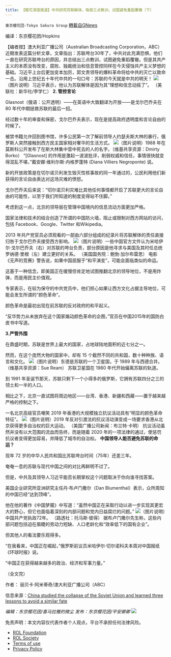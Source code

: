 ```yaml
---
title: 【樱花深度报道】中共研究苏联解体，吸取三点教训，试图避免重蹈覆辙（下）
---
```

`東京櫻花団-Tokyo Sakura Group` [轉載自GNews](https://gnews.org/zh-hans/1804195/)

编译：东京樱花团/Hopkins

【编者按】澳大利亚广播公司（Australian Broadcasting Corporation，ABC）近期发表这篇分析文章，文章指出：苏联垮台30年了，中共对此充满恐惧，他们一直在研究苏联垮台的原因，并总结出三点教训，试图避免重蹈覆辙。但是其共产主义的本质没有改变，腐败、独裁统治和信息管控同样在今天侵蚀共产主义梦想的基础。习近平上台后更加变本加厉，郭文贵领导的爆料革命将给中共的灭亡以致命一击。沿用上世纪五十年代中共的一句口号：苏联的今天就是中共的明天！
![](https://assets.gnews.org/wp-content/uploads/2021/12/image-1843.png)（图片说明）习近平表示，他认为苏联解体是因为其“理想和信念动摇了”。 （美联社：新华社/李学仁）
**2. 管控言论**

Glasnost（俄语：公开透明）——在英语中大致翻译为开放——是戈尔巴乔夫在 80 年代中期拯救苏联的最后一招。

经过数十年的审查和保密，戈尔巴乔夫表示，现在是提高政府透明度和言论自由的时候了。

被禁书籍允许回到图书馆，许多公民第一次了解前领导人约瑟夫斯大林的暴行，俄罗斯人突然接触到西方民主国家相对奢华的生活方式。
![](https://assets.gnews.org/wp-content/uploads/2021/12/image-1844.png)（图片说明）1988 年在莫斯科公开发布了在斯大林集中营中死去的人的名字。（维基共享资源：Dmirty Borko）
“[Glasnost] 的作用是激起一波波批评，削弱权威和信任，事情很快就变得混乱不堪，”戴安娜·维利尔斯·内格罗蓬特 (Diana Villiers Negroponte) 说。

新的开放政策是在切尔诺贝利发生毁灭性核事故的同一年通过的，公民利用他们新获得的言论自由表达对这场灾难的愤怒。

戈尔巴乔夫后来说：“切尔诺贝利灾难比其他任何事情都开启了苏联更大的言论自由的可能性，以至于我们所知道的制度变得站不住脚。”

考虑到这一点，北京的领导层在管理中国境内的信息流动方面更加严格。

国家法律和技术的结合创造了所谓的中国防火墙，阻止或限制对西方网站的访问，包括 Facebook、Google、Twitter 和Wikipedia。

2013 年共产党官员必须观看的一部由六部分组成的纪录片将苏联解体的责任直接归咎于戈尔巴乔夫接受西方影响。
![](https://assets.gnews.org/wp-content/uploads/2021/12/image-1845.png)（图片说明）一些中国官方文件认为米哈伊尔·戈尔巴乔夫（右）对苏联的垮台负责，部分原因是他寻求与美国及其时任总统罗纳德·里根（左）建立更好的关系。 （美国国务院：鲍勃·加尔布雷思）
电影《无声的竞赛》警告说，如果中国屈服于“和平演变”，可能会面临类似的命运。

这基于一种信念，即美国正在缓慢但肯定地试图推翻北京的领导地位，不是用炸弹，而是用民主价值观。

专家表示，在较为保守的中共党员中，他们担心如果让西方文化占据主导地位，可能会发生所谓的“颜色革命”。

颜色革命是最初出现在前苏联的反对政府的和平起义。

“反华势力从未放弃在这个国家煽动颜色革命的企图，”官员在中国2015年的国防白皮书中写道。

**3.严管外围**

在鼎盛时期，苏联是世界上最大的国家，占地球陆地面积的近七分之一。

然而，在这个庞然大物的国家中，却有 15 个截然不同的共和国，数十种种族、语言和文化。
![](https://assets.gnews.org/wp-content/uploads/2021/12/image-1846.png)（图片说明）东德是苏联的一个卫星国，于 1989 年与西德合并。（维基共享资源：Sue Ream）
苏联卫星国在 1980 年代开始偏离苏联的轨道。

到 1991 年圣诞节那天，苏联只剩下一个小得多的俄罗斯，它拥有苏联四分之三的领土和一半的人口。

相比之下，北京一直试图将周边地区——台湾、香港、新疆和西藏——置于越来越严格的控制之下。

一名北京高级官员嘲笑 2019 年香港的大规模独立抗议活动具有“明显的颜色革命特征”。
![](https://assets.gnews.org/wp-content/uploads/2021/12/image-1847.png)（图片说明）2019 年反对引渡法的抗议活动演变成一场要求香港从北京获得更多自治权的巨大运动。 （美国广播公司新闻：布兰特·卡明）
抗议活动虽然并没有以大范围的流血而告终，而是随着 2020 年的一项法律的通过，使惩罚抗议者变得更加容易，并降低了城市的自治权。
**中国领导人能否避免苏联的命运？**

现年 72 岁的中华人民共和国比苏联垮台时间（75年）还差三年。

奄奄一息的苏联与现代中国之间的对比再鲜明不过了。

但是，中共及其领导人习近平能否长期掌权这个问题取决于你向谁寻找答案。

美国企业研究所亚洲研究主任丹·布卢门撒尔（Dan Blumenthal）表示，众所周知的中国已经“达到顶峰”。

他在他的著作《中国梦魇》中写道：“虽然中国正在采取行动以进一步实现其更宏大的野心，但它也面临着深刻的内部问题和党内日益腐烂的问题。”
![](https://assets.gnews.org/wp-content/uploads/2021/12/image-1848.png)（图片说明）中国共产党执政72年。 （路透社：托马斯·彼得）
据布卢门撒尔先生称，这些内部问题包括迫在眉睫的劳动力短缺、人口老龄化和“效率低下的国有企业”。

但其他人的看法要乐观得多。

“在我看来，中国正在崛起，”俄罗斯前议员米哈伊尔·切尔诺科夫本周对中国报纸《环球时报》说。

“中国正在获得越来越多的政治、经济和军事力量。”

（全文完）

作者： 丽贝卡·阿米蒂奇/澳大利亚广播公司（ABC）

信息来源：[China studied the collapse of the Soviet Union and learned three lessons to avoid a similar fate](https://www.abc.net.au/news/2021-12-26/ussr-collapsed-30-years-ago-china-tries-to-avoid-same-fate/100705112)

*编辑：东京樱花团/喜马拉雅的微尘
发布：东京樱花团/平安卿卿*
![](https://assets.gnews.org/wp-content/uploads/2021/12/yht.jpg)
 

免责声明：本文内容仅代表作者个人观点，平台不承担任何法律风险。

- [ROL Foundation](https://rolfoundation.org/)
- [ROL Society](https://rolsociety.org/)
- [Terms of use](https://gnews.org/terms-of-use-3/)
- [Privacy Policy](https://gnews.org/privacy-policy/)
